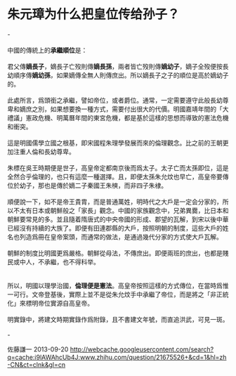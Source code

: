 # 朱元璋为什么把皇位传给孙子？

<div class="fixed-summary zm-editable-content clearfix">-<br><br>中國的傳統上的<b>承繼順位</b>是：<br><br>君父傳<b>嫡長子</b>，嫡長子亡歿則傳<b>嫡長孫</b>，兩者皆亡歿則傳<b>嫡幼子</b>，嫡子全歿便按長幼順序傳<b>嫡幼孫</b>，如果嫡傳全無人則傳庶出。所以嫡長子之子的順位是高於嫡幼子的。<br><br>此處所言，爲頭銜之承繼，譬如帝位，或者爵位。通常，一定需要遵守此般長幼尊卑和嫡庶之別，如果想要換一種方式，需要付出很大的代價。明國嘉靖年間的「大禮議」憲政危機、明萬曆年間的東宮危機，都是基於這樣的思想而導致的憲法危機和衝突。<br><br>這是明國儒學立國之根基，即宋國程朱理學發展而來的倫理觀念。比之前的王朝更加注重人倫和長幼尊卑。<br><br>朱標在吳王時期便是世子，高皇帝定都南京後而爲太子。太子亡而太孫即位，這是全然合乎倫理的，也只有這麼一種選擇。且，即便太孫朱允炆也早亡，高皇帝要傳位於幼子，那也是傳於嫡二子秦國王朱樉，而非四子朱棣。<br><br>順便說一下，如不是帝王貴胄，而是普通萬姓，明時代之大戶是一定会分家的，所以不太有日本或朝鮮般之「家長」觀念。中國的家族觀念中，兄弟異爨，比日本和朝鮮要常見的多。並且隨着隋唐式的中央帝國的形成、郡望的瓦解，到宋以後中華已經沒有持續的大族了。即便有田連郡縣的大戶，按照明朝的制度，這些大戶的姓名也列造爲冊在皇帝案頭，而通常的做法，是通過幾代分家的方式使大戶瓦解。<br><br>朝鮮的制度比明國更爲嚴格。朝鮮從母法，不傳庶出。即便兩班的庶出，也都是賤民或中人，不承繼，也不得科举。<br><br><br>所以，明國以理學治國，<b>倫理便是憲法</b>。高皇帝按照這樣的方式傳位，在當時爲惟一可行。文帝登基後，實際上並不是從朱允炆手中承繼了帝位，而是將之「非正統化」來標明帝位實源自高皇帝。<br><br>明實錄中，將建文時期實錄作爲附錄，且不書建文年號，而直追洪武，可見一斑。<br><br>-


</div>

佐藤謙一 2013-09-20 http://webcache.googleusercontent.com/search?q=cache:i9lAWAhcUb4J:www.zhihu.com/question/21675526+&cd=1&hl=zh-CN&ct=clnk&gl=cn